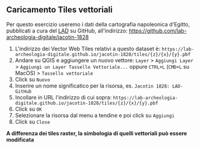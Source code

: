 ## Caricamento Tiles vettoriali
Per questo esercizio useremo i dati della cartografia napoleonica d'Egitto, pubblicati a cura del [LAD](https://lad.saras.uniroma1.it) su GitHub, all'indirizzo: https://github.com/lab-archeologia-digitale/jacotin-1828

1. L'indirizzo dei Vector Web Tiles relativi a questo dataset è:
`https://lab-archeologia-digitale.github.io/jacotin-1828/tiles/{z}/{x}/{y}.pbf`
2. Andare su QGIS e aggiungere un nuovo vettore:
`Layer` > `Aggiungi Layer` > `Aggiungi un Layer Tassello Vettoriale...` 
oppure
`CTRL+L` (`CMD+L` su MacOS) > `Tassello vettoriale`
6. Click su `Nuovo`
7. Inserire un nome significatico per la risorsa, es. `Jacotin 1828: LAD-GitHub`
8. Incollare in URL l'indirizzo di cui sopra: `https://lab-archeologia-digitale.github.io/jacotin-1828/tiles/{z}/{x}/{y}.pbf`
9. Click su `OK`
10. Selezionare la risorsa dal menu a tendine e poi click su `Aggiungi`
11. Click su `Close`

**A differenza dei tiles raster, la simbologia di quelli vettoriali può essere modificata**
